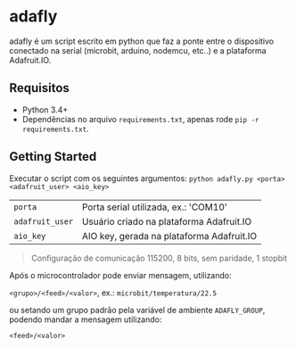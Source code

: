 # adafly

adafly é um script escrito em python que faz a ponte entre o dispositivo conectado na serial (microbit, arduino, nodemcu, etc..) e a plataforma Adafruit.IO.

## Requisitos

* Python 3.4+
* Dependências no arquivo `requirements.txt`, apenas rode `pip -r requirements.txt`.

## Getting Started

Executar o script com os seguintes argumentos:
`python adafly.py <porta> <adafruit_user> <aio_key>`


|||
|--------|----------------------------|
| `porta` | Porta serial utilizada, ex.: 'COM10' |
|`adafruit_user`| Usuário criado na plataforma Adafruit.IO|
| `aio_key` | AIO key, gerada na plataforma Adafruit.IO|

> Configuração de comunicação 115200, 8 bits, sem paridade, 1 stopbit

Após o microcontrolador pode enviar mensagem, utilizando:

`<grupo>/<feed>/<valor>`, ex.: `microbit/temperatura/22.5`

ou setando um grupo padrão pela variável de ambiente `ADAFLY_GROUP`, podendo mandar a mensagem utilizando:

`<feed>/<valor>`


  